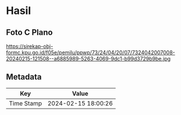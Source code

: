 # Hasil

## Foto C Plano

https://sirekap-obj-formc.kpu.go.id/f05e/pemilu/ppwp/73/24/04/20/07/7324042007008-20240215-121508--a6885989-5263-4069-9dc1-b99d3729b9be.jpg


## Metadata

| Key        | Value               |
| ---------- | ------------------- |
| Time Stamp | 2024-02-15 18:00:26 |



